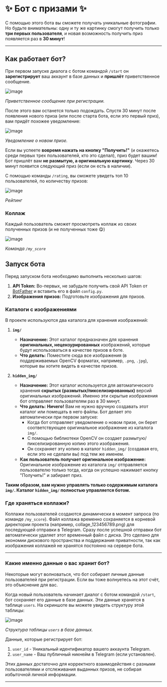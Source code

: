 # ✨ Бот с призами ✨

С помощью этого бота вы сможете получать уникальные фотографии. Но будьте внимательны: одну и ту же картинку смогут получить только **три первых пользователя**, и новая возможность получить приз появляется раз в **30 минут**!

---

## Как работает бот?

При первом запуске диалога с ботом командой `/start` он **зарегистрирует** ваш аккаунт в базе данных и **пришлёт** приветственное сообщение.

![image](https://github.com/user-attachments/assets/091c436d-9503-4552-b38d-32a7ac4e385f)

*Приветственное сообщение при регистрации.*

После этого вам останется только подождать. Спустя 30 минут после появления нового приза (или после старта бота, если это первый приз), вам придёт похожее уведомление:

![image](https://github.com/user-attachments/assets/ece0524f-c42f-43a4-8514-bbf1754e95f4)

*Уведомление о новом призе.*

Если вы успеете **вовремя нажать на кнопку "Получить!"** (и окажетесь среди первых трех пользователей, кто это сделал), приз будет вашим! Бот пришлёт вам **не размытую, а оригинальную картинку**. Через 30 минут появится следующий приз (если он есть в наличии).

С помощью команды `/rating`, вы сможете увидеть топ 10 пользователей, по количеству призов:

![image](https://github.com/user-attachments/assets/daba8f32-8f66-457b-b254-d7bc63577d8f)

*Рейтинг*

### Коллаж

Каждый пользователь сможет просмотреть коллаж из своих полученных призов (и не полученных тоже 😋)

![image](https://github.com/user-attachments/assets/68d398c3-b385-4ef4-b1dc-d5a6fd490c1b)

*Команда `/my_score`*

## Запуск бота

Перед запуском бота необходимо выполнить несколько шагов:

1.  **API Token:** Во-первых, не забудьте получить свой API Token от [BotFather](https://t.me/BotFather) и вставить его в файл `config.py`.
2.  **Изображения призов:** Подготовьте изображения для призов.

### Каталоги с изображениями

В проекте используются два каталога для хранения изображений:

1.  **`img/`**
    *   **Назначение:** Этот каталог предназначен для хранения **оригинальных, нецензурированных** изображений, которые будут использоваться в качестве призов в боте.
    *   **Что делать:** Поместите сюда все изображения (в поддерживаемых OpenCV форматах, например, `.png`, `.jpg`), которые вы хотите видеть в качестве призов. 

2.  **`hidden_img/`**
    *   **Назначение:** Этот каталог используется для автоматического хранения **скрытых (размытых/пикселизированных)** версий оригинальных изображений. Именно эти скрытые изображения бот отправляет пользователям раз в 30 минут.
    *   **Что делать:** **Ничего!** Вам не нужно вручную создавать этот каталог или помещать в него файлы. Бот делает это автоматически при первом запуске:
        *   Когда бот отправляет уведомление о новом призе, он берет соответствующее оригинальное изображение из каталога `img/`.
        *   С помощью библиотеки OpenCV он создает размытую/пикселизированную копию этого изображения.
        *   Он сохраняет эту копию в каталог `hidden_img/` (создавая его, если это не сделали вы) под тем же именем.
    *   **Как пользователь получает оригинальное изображение:** Оригинальное изображение из каталога `img/` отправляется пользователю только тогда, когда он успешно нажимает кнопку "Получить!" и забирает приз.

**Таким образом, вам нужно управлять только содержимым каталога `img/`. Каталог `hidden_img/` полностью управляется ботом.**

### Где храняться коллажи?

Коллажи пользователей создаются динамически в момент запроса (по команде `/my_score`). Файл коллажа временно сохраняется в корневой директории проекта (например, collage_123456789.png) для последующей отправки в Telegram. Сразу после успешной отправки бот автоматически удаляет этот временный файл с диска. Это сделано для экономии дискового пространства и поддержания приватности, так как изображения коллажей не хранятся постоянно на сервере бота.

---

### Какие именно данные о вас хранит бот?

Некоторые могут волноваться, что бот собирает личные данные пользователей при регистрации. Если вы тоже волнуетесь на этот счёт, это объяснение для вас.

Когда новый пользователь начинает диалог с ботом командой `/start`, бот сохраняет его данные в базе данных. Эти данные хранятся в таблице `users`. На скриншоте вы можете увидеть структуру этой таблицы:

![image](https://github.com/user-attachments/assets/2ffcb43a-5d98-4712-a7cf-d662f72d9da2)

*Структура таблицы `users` в базе данных.*

Данные, которые регистрирует бот:

1.  `user_id` - Уникальный идентификатор вашего аккаунта Telegram.
2.  `user_name` - Ваш публичный никнейм в Telegram (если установлен).

Этих данных достаточно для корректного взаимодействия с разными пользователями и отслеживания выданных призов, не собирая избыточной личной информации.

---
